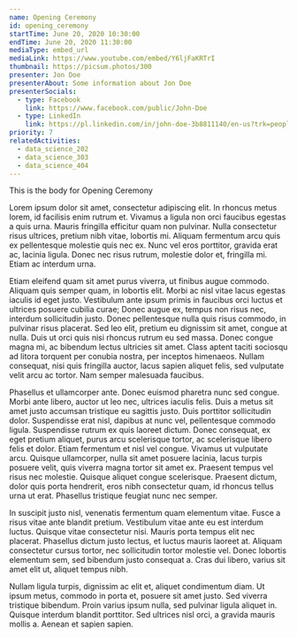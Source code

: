 ```yaml
---
name: Opening Ceremony
id: opening_ceremony
startTime: June 20, 2020 10:30:00
endTime: June 20, 2020 11:30:00
mediaType: embed_url
mediaLink: https://www.youtube.com/embed/Y6ljFaKRTrI
thumbnail: https://picsum.photos/300
presenter: Jon Doe
presenterAbout: Some information about Jon Doe
presenterSocials:
  - type: Facebook
    link: https://www.facebook.com/public/John-Doe
  - type: LinkedIn
    link: https://pl.linkedin.com/in/john-doe-3b8811140/en-us?trk=people-guest_people_search-card
priority: 7
relatedActivities:
  - data_science_202
  - data_science_303
  - data_science_404
---
```

This is the body for Opening Ceremony

Lorem ipsum dolor sit amet, consectetur adipiscing elit. In rhoncus metus lorem, id facilisis enim rutrum et. Vivamus a ligula non orci faucibus egestas a quis urna. Mauris fringilla efficitur quam non pulvinar. Nulla consectetur risus ultrices, pretium nibh vitae, lobortis mi. Aliquam fermentum arcu quis ex pellentesque molestie quis nec ex. Nunc vel eros porttitor, gravida erat ac, lacinia ligula. Donec nec risus rutrum, molestie dolor et, fringilla mi. Etiam ac interdum urna.

Etiam eleifend quam sit amet purus viverra, ut finibus augue commodo. Aliquam quis semper quam, in lobortis elit. Morbi ac nisl vitae lacus egestas iaculis id eget justo. Vestibulum ante ipsum primis in faucibus orci luctus et ultrices posuere cubilia curae; Donec augue ex, tempus non risus nec, interdum sollicitudin justo. Donec pellentesque nulla quis risus commodo, in pulvinar risus placerat. Sed leo elit, pretium eu dignissim sit amet, congue at nulla. Duis ut orci quis nisi rhoncus rutrum eu sed massa. Donec congue magna mi, ac bibendum lectus ultricies sit amet. Class aptent taciti sociosqu ad litora torquent per conubia nostra, per inceptos himenaeos. Nullam consequat, nisi quis fringilla auctor, lacus sapien aliquet felis, sed vulputate velit arcu ac tortor. Nam semper malesuada faucibus.

Phasellus et ullamcorper ante. Donec euismod pharetra nunc sed congue. Morbi ante libero, auctor ut leo nec, ultrices iaculis felis. Duis a metus sit amet justo accumsan tristique eu sagittis justo. Duis porttitor sollicitudin dolor. Suspendisse erat nisl, dapibus at nunc vel, pellentesque commodo ligula. Suspendisse rutrum ex quis laoreet dictum. Donec consequat, ex eget pretium aliquet, purus arcu scelerisque tortor, ac scelerisque libero felis et dolor. Etiam fermentum et nisl vel congue. Vivamus ut vulputate arcu. Quisque ullamcorper, nulla sit amet posuere lacinia, lacus turpis posuere velit, quis viverra magna tortor sit amet ex. Praesent tempus vel risus nec molestie. Quisque aliquet congue scelerisque. Praesent dictum, dolor quis porta hendrerit, eros nibh consectetur quam, id rhoncus tellus urna ut erat. Phasellus tristique feugiat nunc nec semper.

In suscipit justo nisl, venenatis fermentum quam elementum vitae. Fusce a risus vitae ante blandit pretium. Vestibulum vitae ante eu est interdum luctus. Quisque vitae consectetur nisi. Mauris porta tempus elit nec placerat. Phasellus dictum justo lectus, et luctus mauris laoreet at. Aliquam consectetur cursus tortor, nec sollicitudin tortor molestie vel. Donec lobortis elementum sem, sed bibendum justo consequat a. Cras dui libero, varius sit amet elit ut, aliquet tempus nibh.

Nullam ligula turpis, dignissim ac elit et, aliquet condimentum diam. Ut ipsum metus, commodo in porta et, posuere sit amet justo. Sed viverra tristique bibendum. Proin varius ipsum nulla, sed pulvinar ligula aliquet in. Quisque interdum blandit porttitor. Sed ultrices nisl orci, a gravida mauris mollis a. Aenean et sapien sapien.
